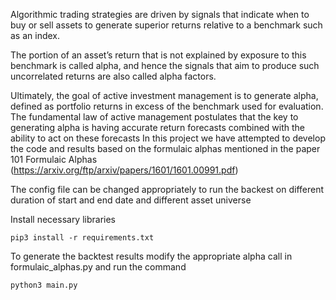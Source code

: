 Algorithmic trading strategies are driven by signals that indicate when to buy or
sell assets to generate superior returns relative to a benchmark such as an index.

The portion of an asset’s return that is not explained by exposure to this benchmark
is called alpha, and hence the signals that aim to produce such uncorrelated returns
are also called alpha factors.

Ultimately, the goal of active investment management is to generate alpha, defined
as portfolio returns in excess of the benchmark used for evaluation. The fundamental
law of active management postulates that the key to generating alpha is having
accurate return forecasts combined with the ability to act on these forecasts
In this project we have attempted to develop the code and results based on the
formulaic alphas mentioned in the paper 101 Formulaic Alphas (https://arxiv.org/ftp/arxiv/papers/1601/1601.00991.pdf)

The config file can be changed appropriately to run the backest on different duration of start and end date and different asset universe

Install necessary libraries
```
pip3 install -r requirements.txt
```

To generate the backtest results modify the appropriate alpha call in formulaic_alphas.py and run the command
```
python3 main.py
```

